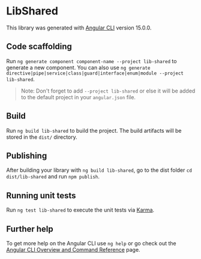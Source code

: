 # LibShared

This library was generated with [Angular CLI](https://github.com/angular/angular-cli) version 15.0.0.

## Code scaffolding

Run `ng generate component component-name --project lib-shared` to generate a new component. You can also use `ng generate directive|pipe|service|class|guard|interface|enum|module --project lib-shared`.
> Note: Don't forget to add `--project lib-shared` or else it will be added to the default project in your `angular.json` file. 

## Build

Run `ng build lib-shared` to build the project. The build artifacts will be stored in the `dist/` directory.

## Publishing

After building your library with `ng build lib-shared`, go to the dist folder `cd dist/lib-shared` and run `npm publish`.

## Running unit tests

Run `ng test lib-shared` to execute the unit tests via [Karma](https://karma-runner.github.io).

## Further help

To get more help on the Angular CLI use `ng help` or go check out the [Angular CLI Overview and Command Reference](https://angular.io/cli) page.
